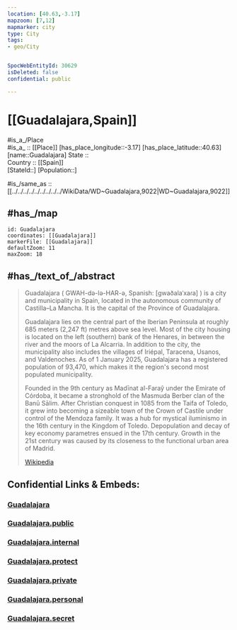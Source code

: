 ```yaml
---
location: [40.63,-3.17] 
mapzoom: [7,12] 
mapmarker: city 
type: City
tags:
- geo/City


SpocWebEntityId: 30629
isDeleted: false
confidential: public

---
```


# [[Guadalajara,Spain]] 

#is_a_/Place  
#is_a_ :: [[Place]] 
[has_place_longitude::-3.17] 
[has_place_latitude::40.63] 
[name::Guadalajara] 
State ::  
Country :: [[Spain]]  
[StateId::] 
[Population::] 


#is_/same_as :: [[../../../../../../../../../WikiData/WD~Guadalajara,9022|WD~Guadalajara,9022]] 

## #has_/map  

```leaflet
id: Guadalajara
coordinates: [[Guadalajara]] 
markerFile: [[Guadalajara]] 
defaultZoom: 11 
maxZoom: 18
```

## #has_/text_of_/abstract 

> Guadalajara ( GWAH-də-lə-HAR-ə, Spanish: [ɡwaðalaˈxaɾa] ) is a city and municipality in Spain, located in the autonomous community of Castilla–La Mancha. It is the capital of the Province of Guadalajara.
>
> Guadalajara lies on the central part of the Iberian Peninsula at roughly 685 meters (2,247 ft) metres above sea level. Most of the city housing is located on the left (southern) bank of the Henares, in between the river and the moors of La Alcarria. In addition to the city, the municipality also includes the villages of Iriépal, Taracena, Usanos, and Valdenoches. As of 1 January 2025, Guadalajara has a registered population of 93,470, which makes it the region's second most populated municipality.
>
> Founded in the 9th century as Madīnat al-Faraŷ under the Emirate of Córdoba, it became a stronghold of the Masmuda Berber clan of the Banū Sālim. After Christian conquest in 1085 from the Taifa of Toledo, it grew into becoming a sizeable town of the Crown of Castile under control of the Mendoza family. It was a hub for mystical iluminismo in the 16th century in the Kingdom of Toledo. Depopulation and decay of key economy parametres ensued in the 17th century. Growth in the 21st century was caused by its closeness to the functional urban area of Madrid.
>
> [Wikipedia](https://en.wikipedia.org/wiki/Guadalajara,%20Spain)

## Confidential Links & Embeds: 

### [Guadalajara](/_Standards/Earth/Continent/Europe/Europe~South/Spain/Provinces~Spain/Castilla-La_Mancha/Guadalajara.Province/City/Guadalajara.md) 

### [Guadalajara.public](/_public/Earth/Continent/Europe/Europe~South/Spain/Provinces~Spain/Castilla-La_Mancha/Guadalajara.Province/City/Guadalajara.public.md) 

### [Guadalajara.internal](/_internal/Earth/Continent/Europe/Europe~South/Spain/Provinces~Spain/Castilla-La_Mancha/Guadalajara.Province/City/Guadalajara.internal.md) 

### [Guadalajara.protect](/_protect/Earth/Continent/Europe/Europe~South/Spain/Provinces~Spain/Castilla-La_Mancha/Guadalajara.Province/City/Guadalajara.protect.md) 

### [Guadalajara.private](/_private/Earth/Continent/Europe/Europe~South/Spain/Provinces~Spain/Castilla-La_Mancha/Guadalajara.Province/City/Guadalajara.private.md) 

### [Guadalajara.personal](/_personal/Earth/Continent/Europe/Europe~South/Spain/Provinces~Spain/Castilla-La_Mancha/Guadalajara.Province/City/Guadalajara.personal.md) 

### [Guadalajara.secret](/_secret/Earth/Continent/Europe/Europe~South/Spain/Provinces~Spain/Castilla-La_Mancha/Guadalajara.Province/City/Guadalajara.secret.md)

